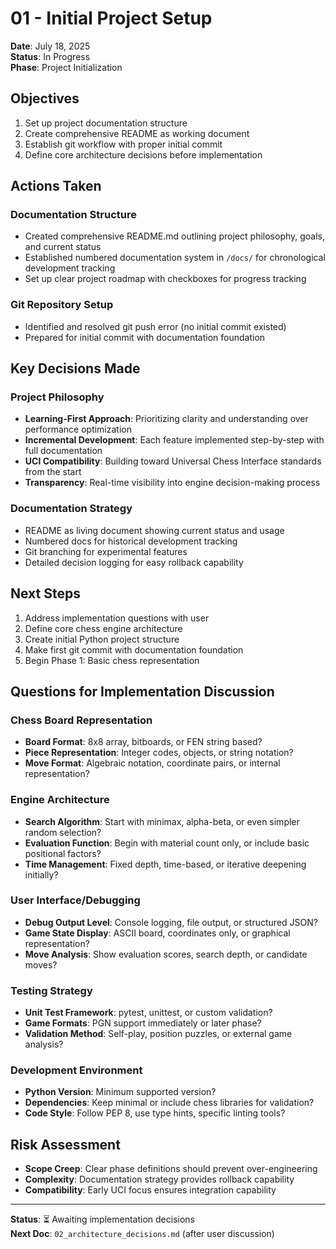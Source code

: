 # 01 - Initial Project Setup

**Date**: July 18, 2025  
**Status**: In Progress  
**Phase**: Project Initialization

## Objectives
1. Set up project documentation structure
2. Create comprehensive README as working document
3. Establish git workflow with proper initial commit
4. Define core architecture decisions before implementation

## Actions Taken

### Documentation Structure
- Created comprehensive README.md outlining project philosophy, goals, and current status
- Established numbered documentation system in `/docs/` for chronological development tracking
- Set up clear project roadmap with checkboxes for progress tracking

### Git Repository Setup
- Identified and resolved git push error (no initial commit existed)
- Prepared for initial commit with documentation foundation

## Key Decisions Made

### Project Philosophy
- **Learning-First Approach**: Prioritizing clarity and understanding over performance optimization
- **Incremental Development**: Each feature implemented step-by-step with full documentation
- **UCI Compatibility**: Building toward Universal Chess Interface standards from the start
- **Transparency**: Real-time visibility into engine decision-making process

### Documentation Strategy
- README as living document showing current status and usage
- Numbered docs for historical development tracking
- Git branching for experimental features
- Detailed decision logging for easy rollback capability

## Next Steps
1. Address implementation questions with user
2. Define core chess engine architecture
3. Create initial Python project structure
4. Make first git commit with documentation foundation
5. Begin Phase 1: Basic chess representation

## Questions for Implementation Discussion

### Chess Board Representation
- **Board Format**: 8x8 array, bitboards, or FEN string based?
- **Piece Representation**: Integer codes, objects, or string notation?
- **Move Format**: Algebraic notation, coordinate pairs, or internal representation?

### Engine Architecture
- **Search Algorithm**: Start with minimax, alpha-beta, or even simpler random selection?
- **Evaluation Function**: Begin with material count only, or include basic positional factors?
- **Time Management**: Fixed depth, time-based, or iterative deepening initially?

### User Interface/Debugging
- **Debug Output Level**: Console logging, file output, or structured JSON?
- **Game State Display**: ASCII board, coordinates only, or graphical representation?
- **Move Analysis**: Show evaluation scores, search depth, or candidate moves?

### Testing Strategy
- **Unit Test Framework**: pytest, unittest, or custom validation?
- **Game Formats**: PGN support immediately or later phase?
- **Validation Method**: Self-play, position puzzles, or external game analysis?

### Development Environment
- **Python Version**: Minimum supported version?
- **Dependencies**: Keep minimal or include chess libraries for validation?
- **Code Style**: Follow PEP 8, use type hints, specific linting tools?

## Risk Assessment
- **Scope Creep**: Clear phase definitions should prevent over-engineering
- **Complexity**: Documentation strategy provides rollback capability
- **Compatibility**: Early UCI focus ensures integration capability

---

**Status**: ⏳ Awaiting implementation decisions  
**Next Doc**: `02_architecture_decisions.md` (after user discussion)
